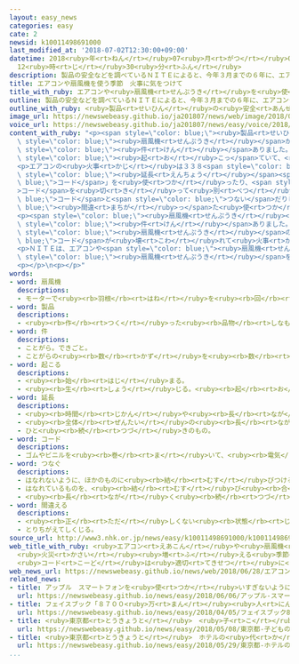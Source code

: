 ```yaml
---
layout: easy_news
categories: easy
cate: 2
newsid: k10011498691000
last_modified_at: '2018-07-02T12:30:00+09:00'
datetime: 2018<ruby>年<rt>ねん</rt></ruby>07<ruby>月<rt>がつ</rt></ruby>02<ruby>日<rt>にち</rt></ruby>
  12<ruby>時<rt>じ</rt></ruby>30<ruby>分<rt>ふん</rt></ruby>
description: 製品の安全などを調べているＮＩＴＥによると、今年３月までの６年に、エアコンや扇風機が原因の事故が６６０件ありました。
title: エアコンや扇風機を使う季節　火事に気をつけて
title_with_ruby: エアコンや<ruby>扇風機<rt>せんぷうき</rt></ruby>を<ruby>使<rt>つか</rt></ruby>う<ruby>季節<rt>きせつ</rt></ruby>　<ruby>火事<rt>かじ</rt></ruby>に<ruby>気<rt>き</rt></ruby>をつけて
outline: 製品の安全などを調べているＮＩＴＥによると、今年３月までの６年に、エアコンや扇風機が原因の事故が６６０件ありました。
outline_with_ruby: <ruby>製品<rt>せいひん</rt></ruby>の<ruby>安全<rt>あんぜん</rt></ruby>などを<ruby>調<rt>しら</rt></ruby>べているＮＩＴＥによると、<ruby>今年<rt>ことし</rt></ruby>３<ruby>月<rt>がつ</rt></ruby>までの６<ruby>年<rt>ねん</rt></ruby>に、エアコンや<ruby>扇風機<rt>せんぷうき</rt></ruby>が<ruby>原因<rt>げんいん</rt></ruby>の<ruby>事故<rt>じこ</rt></ruby>が６６０<ruby>件<rt>けん</rt></ruby>ありました。
image_url: https://newswebeasy.github.io/ja201807/news/web/image/2018/06/28/K10011498691_1806281336_1806281341_01_02.jpg
voice_url: https://newswebeasy.github.io/ja201807/news/easy/voice/2018/07/02/k10011498691000.mp4
content_with_ruby: "<p><span style=\"color: blue;\"><ruby>製品<rt>せいひん</rt></ruby></span>の<ruby>安全<rt>あんぜん</rt></ruby>などを<ruby>調<rt>しら</rt></ruby>べているＮＩＴＥによると、<ruby>今年<rt>ことし</rt></ruby>３<ruby>月<rt>がつ</rt></ruby>までの６<ruby>年<rt>ねん</rt></ruby>に、エアコンや<span\
  \ style=\"color: blue;\"><ruby>扇風機<rt>せんぷうき</rt></ruby></span>が<ruby>原因<rt>げんいん</rt></ruby>の<ruby>事故<rt>じこ</rt></ruby>が６６０<span\
  \ style=\"color: blue;\"><ruby>件<rt>けん</rt></ruby></span>ありました。そのうち<ruby>半分<rt>はんぶん</rt></ruby>は６<ruby>月<rt>がつ</rt></ruby>から８<ruby>月<rt>がつ</rt></ruby>の<ruby>間<rt>あいだ</rt></ruby>に<span\
  \ style=\"color: blue;\"><ruby>起<rt>お</rt></ruby>こっ</span>ていて、<ruby>特<rt>とく</rt></ruby>に<ruby>火事<rt>かじ</rt></ruby>が<ruby>多<rt>おお</rt></ruby>くなっています。</p>\n\
  <p>エアコンの<ruby>火事<rt>かじ</rt></ruby>は３３８<span style=\"color: blue;\"><ruby>件<rt>けん</rt></ruby></span>ありました。エアコン<ruby>用<rt>よう</rt></ruby>ではない「<span\
  \ style=\"color: blue;\"><ruby>延長<rt>えんちょう</rt></ruby></span><span style=\"color:\
  \ blue;\">コード</span>」を<ruby>使<rt>つか</rt></ruby>ったり、<span style=\"color: blue;\"\
  >コード</span>を<ruby>切<rt>き</rt></ruby>って<ruby>別<rt>べつ</rt></ruby>の<span style=\"color:\
  \ blue;\">コード</span>と<span style=\"color: blue;\">つない</span>だりして<span style=\"color:\
  \ blue;\"><ruby>間違<rt>まちが</rt></ruby>っ</span>た<ruby>使<rt>つか</rt></ruby>い<ruby>方<rt>かた</rt></ruby>をして<ruby>火事<rt>かじ</rt></ruby>になることが<ruby>多<rt>おお</rt></ruby>くなっています。</p>\n\
  <p><span style=\"color: blue;\"><ruby>扇風機<rt>せんぷうき</rt></ruby></span>の<ruby>火事<rt>かじ</rt></ruby>も１１９<span\
  \ style=\"color: blue;\"><ruby>件<rt>けん</rt></ruby></span>ありました。<ruby>古<rt>ふる</rt></ruby>い<span\
  \ style=\"color: blue;\"><ruby>扇風機<rt>せんぷうき</rt></ruby></span>の<span style=\"color:\
  \ blue;\">コード</span>が<ruby>壊<rt>こわ</rt></ruby>れて<ruby>火事<rt>かじ</rt></ruby>になることが<ruby>多<rt>おお</rt></ruby>くなっています。</p>\n\
  <p>ＮＩＴＥは、エアコンや<span style=\"color: blue;\"><ruby>扇風機<rt>せんぷうき</rt></ruby></span>を<ruby>久<rt>ひさ</rt></ruby>しぶりに<ruby>使<rt>つか</rt></ruby>うときには<ruby>壊<rt>こわ</rt></ruby>れていないかどうかチェックするように<ruby>言<rt>い</rt></ruby>っています。<ruby>特<rt>とく</rt></ruby>に２０<ruby>年<rt>ねん</rt></ruby><ruby>以上<rt>いじょう</rt></ruby><ruby>使<rt>つか</rt></ruby>っている<ruby>古<rt>ふる</rt></ruby>いエアコンや<span\
  \ style=\"color: blue;\"><ruby>扇風機<rt>せんぷうき</rt></ruby></span>を<ruby>使<rt>つか</rt></ruby>うときは、<ruby>変<rt>へん</rt></ruby>な<ruby>音<rt>おと</rt></ruby>がするなどいつもと<ruby>違<rt>ちが</rt></ruby>うことがあったら<ruby>使<rt>つか</rt></ruby>わないでほしいと<ruby>言<rt>い</rt></ruby>っています。</p>\n\
  <p></p>\n<p></p>"
words:
- word: 扇風機
  descriptions:
  - モーターで<ruby><rb>羽根</rb><rt>はね</rt></ruby>を<ruby><rb>回</rb><rt>まわ</rt></ruby>して、<ruby><rb>風</rb><rt>かぜ</rt></ruby>を<ruby><rb>起</rb><rt>お</rt></ruby>こす<ruby><rb>機械</rb><rt>きかい</rt></ruby>。
- word: 製品
  descriptions:
  - <ruby><rb>作</rb><rt>つく</rt></ruby>った<ruby><rb>品物</rb><rt>しなもの</rt></ruby>。
- word: 件
  descriptions:
  - ことがら。できごと。
  - ことがらの<ruby><rb>数</rb><rt>かず</rt></ruby>を<ruby><rb>数</rb><rt>かぞ</rt></ruby>えることば。
- word: 起こる
  descriptions:
  - <ruby><rb>始</rb><rt>はじ</rt></ruby>まる。
  - <ruby><rb>生</rb><rt>しょう</rt></ruby>じる。<ruby><rb>起</rb><rt>お</rt></ruby>きる。
- word: 延長
  descriptions:
  - <ruby><rb>時間</rb><rt>じかん</rt></ruby>や<ruby><rb>長</rb><rt>なが</rt></ruby>さなどを、<ruby><rb>長</rb><rt>なが</rt></ruby>く<ruby><rb>延</rb><rt>の</rt></ruby>ばすこと。
  - <ruby><rb>全体</rb><rt>ぜんたい</rt></ruby>の<ruby><rb>長</rb><rt>なが</rt></ruby>さ。
  - ひと<ruby><rb>続</rb><rt>つづ</rt></ruby>きのもの。
- word: コード
  descriptions:
  - ゴムやビニルを<ruby><rb>巻</rb><rt>ま</rt></ruby>いて、<ruby><rb>電気</rb><rt>でんき</rt></ruby>が<ruby><rb>外</rb><rt>そと</rt></ruby>に<ruby><rb>流</rb><rt>なが</rt></ruby>れないようにした<ruby><rb>電線</rb><rt>でんせん</rt></ruby>。
- word: つなぐ
  descriptions:
  - はなれないように、ほかのものに<ruby><rb>結</rb><rt>むす</rt></ruby>びつける。
  - はなれているものを、<ruby><rb>結</rb><rt>むす</rt></ruby>び<ruby><rb>合</rb><rt>あ</rt></ruby>わせてひと<ruby><rb>続</rb><rt>つづ</rt></ruby>きのものにする。
  - <ruby><rb>長</rb><rt>なが</rt></ruby>く<ruby><rb>続</rb><rt>つづ</rt></ruby>くようにする。
- word: 間違える
  descriptions:
  - <ruby><rb>正</rb><rt>ただ</rt></ruby>しくない<ruby><rb>状態</rb><rt>じょうたい</rt></ruby>となる。ちがえる。
  - とりちがえてしくじる。
source_url: http://www3.nhk.or.jp/news/easy/k10011498691000/k10011498691000.html
web_title_with_ruby: <ruby>エアコン<rt>えあこん</rt></ruby>や<ruby>扇風機<rt>せんぷうき</rt></ruby>
  <ruby>火災<rt>かさい</rt></ruby><ruby>増<rt>ふ</rt></ruby>える<ruby>季節<rt>きせつ</rt></ruby>
  <ruby>コード<rt>こーど</rt></ruby>は<ruby>適切<rt>てきせつ</rt></ruby>に<ruby>使用<rt>しよう</rt></ruby>を
web_news_url: https://newswebeasy.github.io/news/web/2018/06/28/エアコンや扇風機-火災増える季節-コードは適切に使用を
related_news:
- title: アップル　スマートフォンを<ruby>使<rt>つか</rt></ruby>いすぎないようにする<ruby>機能<rt>きのう</rt></ruby>
  url: https://newswebeasy.github.io/news/easy/2018/06/06/アップル-スマートフォンを使いすぎないようにする機能
- title: フェイスブック「８７００<ruby>万<rt>まん</rt></ruby><ruby>人<rt>にん</rt></ruby>の<ruby>情報<rt>じょうほう</rt></ruby>が<ruby>不正<rt>ふせい</rt></ruby>に<ruby>使<rt>つか</rt></ruby>われた」
  url: https://newswebeasy.github.io/news/easy/2018/04/05/フェイスブック8700万人の情報が不正に使われた
- title: <ruby>東京都<rt>とうきょうと</rt></ruby>　<ruby>子<rt>こ</rt></ruby>どもの７０％がスマートフォンなどを<ruby>使<rt>つか</rt></ruby>っている
  url: https://newswebeasy.github.io/news/easy/2018/05/08/東京都-子どもの70がスマートフォンなどを使っている
- title: <ruby>東京都<rt>とうきょうと</rt></ruby>　ホテルの<ruby>代<rt>か</rt></ruby>わりに<ruby>使<rt>つか</rt></ruby>う<ruby>船<rt>ふね</rt></ruby>　スイスの<ruby>会社<rt>かいしゃ</rt></ruby>と<ruby>相談<rt>そうだん</rt></ruby>
  url: https://newswebeasy.github.io/news/easy/2018/05/29/東京都-ホテルの代わりに使う船-スイスの会社と相談
...
```

